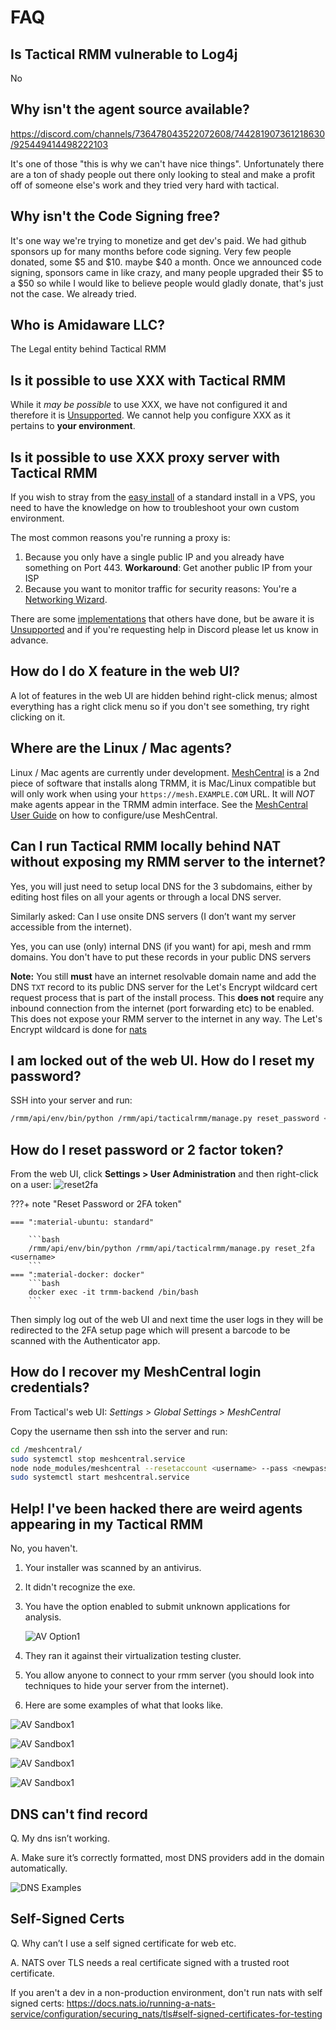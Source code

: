 # FAQ

## Is Tactical RMM vulnerable to Log4j

No

## Why isn't the agent source available?

<https://discord.com/channels/736478043522072608/744281907361218630/925449414498222103>

It's one of those "this is why we can't have nice things". Unfortunately there are a ton of shady people out there only looking to steal and make a profit off of someone else's work and they tried very hard with tactical.

## Why isn't the Code Signing free?

It's one way we're trying to monetize and get dev's paid. We had github sponsors up for many months before code signing. Very few people donated, some $5 and $10. maybe $40 a month. Once we announced code signing, sponsors came in like crazy, and many people upgraded their $5 to a $50 so while I would like to believe people would gladly donate, that's just not the case. We already tried.

## Who is Amidaware LLC?

The Legal entity behind Tactical RMM

## Is it possible to use XXX with Tactical RMM

While it _may be possible_ to use XXX, we have not configured it and therefore it is [Unsupported](../unsupported_guidelines). We cannot help you configure XXX as it pertains to **your environment**.

## Is it possible to use XXX proxy server with Tactical RMM

If you wish to stray from the [easy install](../install_server/#option-1-easy-install) of a standard install in a VPS, you need to have the knowledge on how to troubleshoot your own custom environment.

The most common reasons you're running a proxy is:

1. Because you only have a single public IP and you already have something on Port 443. **Workaround**: Get another public IP from your ISP
2. Because you want to monitor traffic for security reasons: You're a [Networking Wizard](../unsupported_guidelines).

There are some [implementations](../unsupported_scripts) that others have done, but be aware it is [Unsupported](../unsupported_guidelines) and if you're requesting help in Discord please let us know in advance.

## How do I do X feature in the web UI?

A lot of features in the web UI are hidden behind right-click menus; almost everything has a right click menu so if you don't see something, try right clicking on it.

## Where are the Linux / Mac agents?

Linux / Mac agents are currently under development. [MeshCentral](../mesh_integration) is a 2nd piece of software that installs along TRMM, it is Mac/Linux compatible but will only work when using your `https://mesh.EXAMPLE.COM` URL. It will *NOT* make agents appear in the TRMM admin interface. See the [MeshCentral User Guide](https://info.meshcentral.com/downloads/MeshCentral2/MeshCentral2UserGuide.pdf) on how to configure/use MeshCentral.

## Can I run Tactical RMM locally behind NAT **without** exposing my RMM server to the internet?

Yes, you will just need to setup local DNS for the 3 subdomains, either by editing host files on all your agents or through a local DNS server.

Similarly asked: Can I use onsite DNS servers (I don’t want my server accessible from the internet).

Yes, you can use (only) internal DNS (if you want) for api, mesh and rmm domains. You don't have to put these records in your public DNS servers

**Note:** You still **must** have an internet resolvable domain name and add the DNS `TXT` record to its public DNS server for the Let's Encrypt wildcard cert request process that is part of the install process. This **does not** require any inbound connection from the internet (port forwarding etc) to be enabled. This does not expose your RMM server to the internet in any way. The Let's Encrypt wildcard is done for [nats](#self-signed-certs)

## I am locked out of the web UI. How do I reset my password?

SSH into your server and run:

```bash
/rmm/api/env/bin/python /rmm/api/tacticalrmm/manage.py reset_password <username>
```

## How do I reset password or 2 factor token?

From the web UI, click **Settings > User Administration** and then right-click on a user:
![reset2fa](images/reset2fa.png)

???+ note "Reset Password or 2FA token"

    === ":material-ubuntu: standard"

        ```bash
        /rmm/api/env/bin/python /rmm/api/tacticalrmm/manage.py reset_2fa <username>
        ```
    === ":material-docker: docker"
        ```bash
        docker exec -it trmm-backend /bin/bash
        ```

Then simply log out of the web UI and next time the user logs in they will be redirected to the 2FA setup page which will present a barcode to be scanned with the Authenticator app.

## How do I recover my MeshCentral login credentials?

From Tactical's web UI: *Settings > Global Settings > MeshCentral*

Copy the username then ssh into the server and run:

```bash
cd /meshcentral/
sudo systemctl stop meshcentral.service
node node_modules/meshcentral --resetaccount <username> --pass <newpassword>
sudo systemctl start meshcentral.service
```

## Help! I've been hacked there are weird agents appearing in my Tactical RMM

No, you haven't.

1. Your installer was scanned by an antivirus.

2. It didn't recognize the exe.

3. You have the option enabled to submit unknown applications for analysis.

    ![AV Option1](images/faq_av_option1.png)

4. They ran it against their virtualization testing cluster.

5. You allow anyone to connect to your rmm server (you should look into techniques to hide your server from the internet).

6. Here are some examples of what that looks like.

![AV Sandbox1](images/faq_av_sandbox1.png)

![AV Sandbox1](images/faq_av_sandbox2.png)

![AV Sandbox1](images/faq_av_sandbox3.png)

![AV Sandbox1](images/faq_av_sandbox4.png)

## DNS can't find record

Q. My dns isn’t working.

A. Make sure it’s correctly formatted, most DNS providers add in the domain automatically.

![DNS Examples](images/trmmdnsexample.png)

## Self-Signed Certs

Q. Why can’t I use a self signed certificate for web etc.

A. NATS over TLS needs a real certificate signed with a trusted root certificate.

If you aren't a dev in a non-production environment, don't run nats with self signed certs: <https://docs.nats.io/running-a-nats-service/configuration/securing_nats/tls#self-signed-certificates-for-testing>
